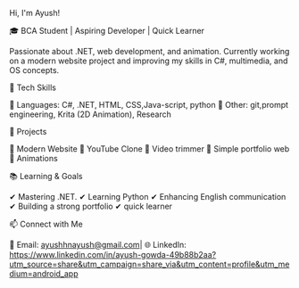 Hi, I'm Ayush!

🎓 BCA Student | Aspiring Developer | Quick Learner

Passionate about .NET, web development, and animation. Currently working on a modern website project and improving my skills in C#, multimedia, and OS concepts.

🚀 Tech Skills

🔹 Languages: C#, .NET, HTML, CSS,Java-script, python 
🔹 Other: git,prompt engineering, Krita (2D Animation), Research

📌 Projects

🔹 Modern Website
🔹 YouTube Clone 
🔹 Video trimmer
🔹 Simple portfolio web
🔹 Animations



📚 Learning & Goals

✔ Mastering .NET.
✔ Learning Python 
✔ Enhancing English communication
✔ Building a strong portfolio 
✔ quick learner



📫 Connect with Me

📧 Email: ayushhnayush@gmail.com| 🌐 LinkedIn: https://www.linkedin.com/in/ayush-gowda-49b88b2aa?utm_source=share&utm_campaign=share_via&utm_content=profile&utm_medium=android_app




